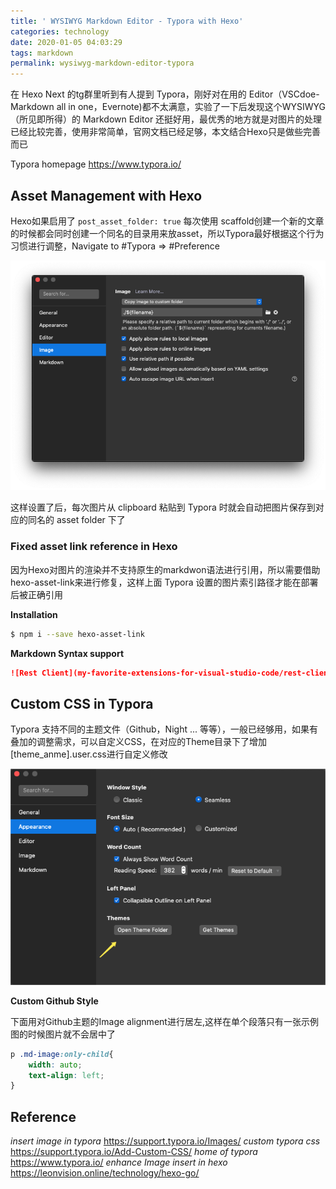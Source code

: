 ```yaml
---
title: ' WYSIWYG Markdown Editor - Typora with Hexo'
categories: technology
date: 2020-01-05 04:03:29
tags: markdown
permalink: wysiwyg-markdown-editor-typora
---
```


在 Hexo Next 的tg群里听到有人提到 Typora，刚好对在用的 Editor（VSCdoe-Markdown all in one，Evernote)都不太满意，实验了一下后发现这个WYSIWYG（所见即所得）的 Markdown Editor 还挺好用，最优秀的地方就是对图片的处理已经比较完善，使用非常简单，官网文档已经足够，本文结合Hexo只是做些完善而已

Typora homepage
https://www.typora.io/

## Asset Management with Hexo
Hexo如果启用了 `post_asset_folder: true` 每次使用 scaffold创建一个新的文章的时候都会同时创建一个同名的目录用来放asset，所以Typora最好根据这个行为习惯进行调整，Navigate to #Typora => #Preference

![image-20200105041853004](wysiwyg-markdown-editor-typora/image-20200105041853004.png)

这样设置了后，每次图片从 clipboard 粘贴到 Typora 时就会自动把图片保存到对应的同名的 asset folder 下了

### Fixed asset link reference in Hexo

因为Hexo对图片的渲染并不支持原生的markdwon语法进行引用，所以需要借助hexo-asset-link来进行修复，这样上面 Typora 设置的图片索引路径才能在部署后被正确引用

**Installation**  

```bash
$ npm i --save hexo-asset-link
```

**Markdown Syntax support**

```Markdown
![Rest Client](my-favorite-extensions-for-visual-studio-code/rest-client.jpg)
```



## Custom CSS in Typora

Typora 支持不同的主题文件（Github，Night ... 等等），一般已经够用，如果有叠加的调整需求，可以自定义CSS，在对应的Theme目录下了增加[theme_anme].user.css进行自定义修改

![image-20200105043541520](wysiwyg-markdown-editor-typora/image-20200105043541520.png)

**Custom Github Style**

下面用对Github主题的Image alignment进行居左,这样在单个段落只有一张示例图的时候图片就不会居中了

```css
p .md-image:only-child{
    width: auto;
    text-align: left;
}
```



## Reference  
_insert image in typora_
https://support.typora.io/Images/
_custom typora css_
https://support.typora.io/Add-Custom-CSS/
_home of typora_
https://www.typora.io/
_enhance Image insert in hexo_
https://leonvision.online/technology/hexo-go/